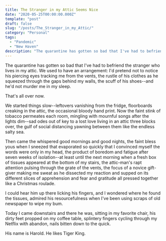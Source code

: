 ```yaml
---
title: The Stranger in my Attic Seems Nice
date: "2020-05-25T00:00:00.000Z"
template: "post"
draft: false
slug: "/posts/The_Stranger_in_my_Attic/"
category: "Personal"
tags:
  - "Pandemic"
  - "New Haven"
description: "The quarantine has gotten so bad that I've had to befriend the stranger who lives in my attic. We used to have an arrangement: I'd pretend not to notice his piercing eyes tracking me from the vents, the rustle of his clothes as he squeezed through the gaps behind my walls, the scuff of his shoes--and he'd not murder me in my sleep."
---
```


The quarantine has gotten so bad that I've had to befriend the stranger who lives in my attic. We used to have an arrangement: I'd pretend not to notice his piercing eyes tracking me from the vents, the rustle of his clothes as he squeezed through the gaps behind my walls, the scuff of his shoes--and he'd not murder me in my sleep. 

That's all over now.

We started things slow--leftovers vanishing from the fridge, floorboards creaking in the attic, the occasional bloody hand print. Now the faint stink of tobacco permeates each room, mingling with mournful songs after the lights dim--sad odes out of key to a lost love living in an attic three blocks over, the gulf of social distancing yawning between them like the endless salty sea.

Then came the whispered good mornings and good nights, the faint bless yous when I sneezed that evaporated so quickly that I convinced myself the words were only in my head, the product of boredom and fatigue after seven weeks of isolation--at least until the next morning when a fresh box of tissues appeared at the bottom of my stairs, the attic-man's rapt attention pulsing through the grate of the vents, the focus of a novice gift-giver making me sweat as he dissected my reaction and supped on its different slices of apprehension and fear and gratitude all pressed together like a Christmas roulade.

I could hear him up there licking his fingers, and I wondered where he found the tissues, admired his resourcefulness when I've been using scraps of old newspaper to wipe my bum.

Today I came downstairs and there he was, sitting in my favorite chair, his dirty feet propped on my coffee table, splintery fingers cycling through my Netflix with abandon, nails bitten down to the quick.

His name is Harold. He likes Tiger King.  

